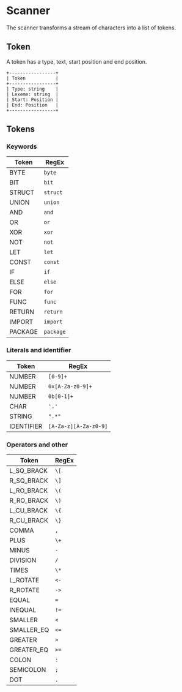 # Scanner

The scanner transforms a stream of characters into a list of tokens.

## Token

A token has a type, text, start position and end position.

```
+-----------------+
| Token           |
+-----------------+
| Type: string    |
| Lexeme: string  |
| Start: Position |
| End: Position   |
+-----------------+
```

## Tokens

### Keywords

| Token    | RegEx      | 
|----------|------------| 
| BYTE     | `byte`     | 
| BIT      | `bit`      | 
| STRUCT   | `struct`   |
| UNION    | `union`    |
| AND      | `and`      | 
| OR       | `or`       | 
| XOR      | `xor`      | 
| NOT      | `not`      | 
| LET      | `let`      | 
| CONST    | `const`    | 
| IF       | `if`       | 
| ELSE     | `else`     | 
| FOR      | `for`      | 
| FUNC     | `func`     | 
| RETURN   | `return`   | 
| IMPORT   | `import`   | 
| PACKAGE  | `package`  | 

### Literals and identifier

| Token      | RegEx                 | 
|------------|-----------------------| 
| NUMBER     | `[0-9]+`              | 
| NUMBER     | `0x[A-Za-z0-9]+`      | 
| NUMBER     | `0b[0-1]+`            | 
| CHAR       | `'.'`                 |
| STRING     | `".*"`                | 
| IDENTIFIER | `[A-Za-z][A-Za-z0-9]` | 

### Operators and other

| Token      | RegEx | 
|------------|-------| 
| L_SQ_BRACK | `\[`  | 
| R_SQ_BRACK | `\]`  | 
| L_RO_BRACK | `\(`  | 
| R_RO_BRACK | `\)`  | 
| L_CU_BRACK | `\{`  | 
| R_CU_BRACK | `\}`  | 
| COMMA      | `,`   | 
| PLUS       | `\+`  | 
| MINUS      | `-`   | 
| DIVISION   | `/`   | 
| TIMES      | `\*`  | 
| L_ROTATE   | `<-`  | 
| R_ROTATE   | `->`  | 
| EQUAL      | `=`   | 
| INEQUAL    | `!=`  | 
| SMALLER    | `<`   | 
| SMALLER_EQ | `<=`  | 
| GREATER    | `>`   | 
| GREATER_EQ | `>=`  | 
| COLON      | `:`   | 
| SEMICOLON  | `;`   | 
| DOT        | `.`   | 
